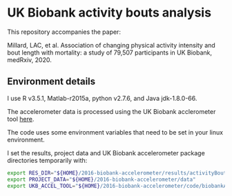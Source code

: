 # UK Biobank activity bouts analysis

This repository accompanies the paper:

Millard, LAC, et al. Association of changing physical activity intensity and bout length with mortality: a study of 79,507 participants in UK Biobank, medRxiv, 2020.

## Environment details

I use R v3.5.1, Matlab-r2015a, python v2.7.6, and Java jdk-1.8.0-66.

The accelerometer data is processed using the UK Biobank acclerometer tool [here](https://github.com/activityMonitoring/biobankAccelerometerAnalysis/).


The code uses some environment variables that need to be set in your linux environment.

I set the results, project data and UK Biobank accelerometer package directories temporarily with:

```bash
export RES_DIR="${HOME}/2016-biobank-accelerometer/results/activityBouts"
export PROJECT_DATA="${HOME}/2016-biobank-accelerometer/data"
export UKB_ACCEL_TOOL="${HOME}/2016-biobank-accelerometer/code/biobankAccelerometerAnalysis-master"
```

